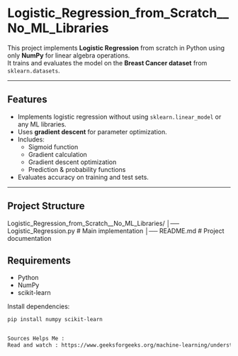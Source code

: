 # Logistic_Regression_from_Scratch__No_ML_Libraries


This project implements **Logistic Regression** from scratch in Python using only **NumPy** for linear algebra operations.  
It trains and evaluates the model on the **Breast Cancer dataset** from `sklearn.datasets`.

---

##  Features
- Implements logistic regression without using `sklearn.linear_model` or any ML libraries.
- Uses **gradient descent** for parameter optimization.
- Includes:
  - Sigmoid function
  - Gradient calculation
  - Gradient descent optimization
  - Prediction & probability functions
- Evaluates accuracy on training and test sets.

---


##  Project Structure

Logistic_Regression_from_Scratch__No_ML_Libraries/
│── Logistic_Regression.py # Main implementation
│── README.md # Project documentation



##  Requirements
- Python 
- NumPy
- scikit-learn

Install dependencies:
```bash
pip install numpy scikit-learn


Sources Helps Me : 
Read and watch : https://www.geeksforgeeks.org/machine-learning/understanding-logistic-regression/ 
